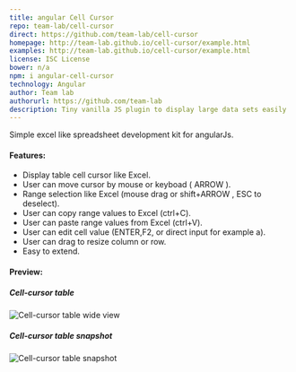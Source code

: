 ```yaml
---
title: angular Cell Cursor
repo: team-lab/cell-cursor
direct: https://github.com/team-lab/cell-cursor
homepage: http://team-lab.github.io/cell-cursor/example.html
examples: http://team-lab.github.io/cell-cursor/example.html
license: ISC License
bower: n/a
npm: i angular-cell-cursor
technology: Angular
author: Team lab
authorurl: https://github.com/team-lab
description: Tiny vanilla JS plugin to display large data sets easily
---
```


Simple excel like spreadsheet development kit for angularJs.

#### Features:

* Display table cell cursor like Excel.
* User can move cursor by mouse or keyboad ( ARROW ).
* Range selection like Excel (mouse drag or shift+ARROW , ESC to deselect).
* User can copy range values to Excel (ctrl+C).
* User can paste range values from Excel (ctrl+V).
* User can edit cell value (ENTER,F2, or direct input for example a).
* User can drag to resize column or row.
* Easy to extend.

#### Preview:

##### Cell-cursor table 
![Cell-cursor table wide view](/images/libraries/cell-cursor/cell-cursor-wide.png "Cell-cursor wide view")

##### Cell-cursor table snapshot 
![Cell-cursor table snapshot](/images/libraries/cell-cursor/cell-cursor-preview.png "Cell-cursor table snapshot")
